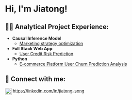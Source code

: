<h1>Hi, I'm Jiatong! <br/>

<h2>👨‍💻 Analytical Project Experience:</h2>

- <b>Causal Inference Model</b>
  - [Marketing strategy optimization](https://github.com/JiatongSong/Marketing-strategy-optimization/blob/main/Marketing%20strategy%20optimization.ipynb)
- <b>Full Stack Web App </b>
  - [User Credit Risk Prediction](https://github.com/JiatongSong/Customer-Loan-Risk-Analysis/blob/main/Customer%20Loan%20Risk.ipynb) 
- <b>Python</b>
  - [E-commerce Platform User Churn Prediction Analysis](https://github.com/JiatongSong/E-commerce-Platform-User-Churn-Prediction-Analysis/blob/main/%E7%94%B5%E5%95%86%E5%B9%B3%E5%8F%B0%E7%94%A8%E6%88%B7%E6%B5%81%E5%A4%B1%E9%A2%84%E6%B5%8B%E5%88%86%E6%9E%90_ChurnAnalysis.ipynb)


<h2> 🤳 Connect with me:</h2>

<img align="left" alt="JoshMadakor | LinkedIn" width="22px" src="https://cdn.jsdelivr.net/npm/simple-icons@v3/icons/linkedin.svg" />https://linkedin.com/in/jiatong-song

<!--
**joshmadakor1/joshmadakor1** is a ✨ _special_ ✨ repository because its `README.md` (this file) appears on your GitHub profile.

Here are some ideas to get you started:

- 🔭 I’m currently working on ...
- 🌱 I’m currently learning ...
- 👯 I’m looking to collaborate on ...
- 🤔 I’m looking for help with ...
- 💬 Ask me about ...
- 📫 How to reach me: ...
- 😄 Pronouns: ...
- ⚡ Fun fact: ...
-->
